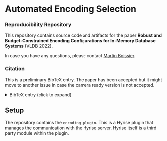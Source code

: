 # Automated Encoding Selection
### Reproducibility Repository

This repository contains source code and artifacts for the paper **Robust and Budget-Constrained Encoding Configurations for In-Memory Database Systems** (VLDB 2022).

In case you have any questions, please contact [Martin Boissier](https://hpi.de/plattner/people/phd-students/martin-boissier.html).

### Citation

This is a preliminary BibTeX entry. The paper has been accepted but it might move to another issue in case the camera ready version is not accepted.
<details><summary>BibTeX entry (click to expand)</summary>
```bibtex
@article{DBLP:journals/pvldb/Boissier22,
  author    = {Martin Boissier},
  title     = {Robust and Budget-Constrained Encoding Configurations for In-Memory Database Systems},
  journal   = {Proc. {VLDB} Endow.},
  volume    = {15},
  number    = {4},
  pages     = {780--793},
  year      = {2022},
  url       = {http://www.vldb.org/pvldb/vol15/p499-boissier.pdf}
}
```
</details>

## Setup

The repository contains the `encoding_plugin`. This is a Hyrise plugin that manages the communication with the Hyrise server. Hyrise itself is a third party module within the plugin.
